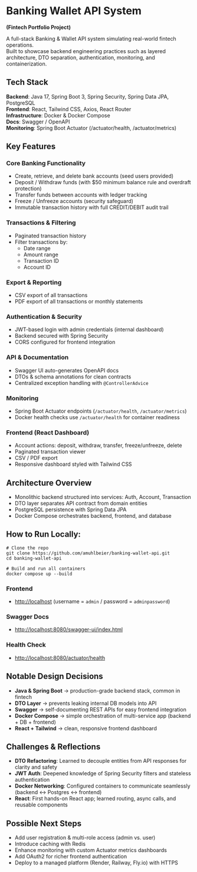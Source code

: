 # Banking Wallet API System
**(Fintech Portfolio Project)**

A full-stack Banking & Wallet API system simulating real-world fintech operations.  
Built to showcase backend engineering practices such as layered architecture, DTO separation, authentication, monitoring, and containerization.

## Tech Stack

**Backend**: Java 17, Spring Boot 3, Spring Security, Spring Data JPA, PostgreSQL  
**Frontend**: React, Tailwind CSS, Axios, React Router  
**Infrastructure**: Docker & Docker Compose  
**Docs**: Swagger / OpenAPI  
**Monitoring**: Spring Boot Actuator (/actuator/health, /actuator/metrics)  

## Key Features

### Core Banking Functionality
- Create, retrieve, and delete bank accounts (seed users provided)
- Deposit / Withdraw funds (with $50 minimum balance rule and overdraft protection)
- Transfer funds between accounts with ledger tracking
- Freeze / Unfreeze accounts (security safeguard)
- Immutable transaction history with full CREDIT/DEBIT audit trail

### Transactions & Filtering
- Paginated transaction history
- Filter transactions by:
    - Date range
    - Amount range
    - Transaction ID
    - Account ID

### Export & Reporting
- CSV export of all transactions
- PDF export of all transactions or monthly statements

### Authentication & Security
- JWT-based login with admin credentials (internal dashboard)
- Backend secured with Spring Security
- CORS configured for frontend integration

### API & Documentation
- Swagger UI auto-generates OpenAPI docs
- DTOs & schema annotations for clean contracts
- Centralized exception handling with `@ControllerAdvice`

### Monitoring
- Spring Boot Actuator endpoints (`/actuator/health`, `/actuator/metrics`)
- Docker health checks use `/actuator/health` for container readiness

### Frontend (React Dashboard)
- Account actions: deposit, withdraw, transfer, freeze/unfreeze, delete
- Paginated transaction viewer
- CSV / PDF export
- Responsive dashboard styled with Tailwind CSS  

## Architecture Overview

- Monolithic backend structured into services: Auth, Account, Transaction
- DTO layer separates API contract from domain entities
- PostgreSQL persistence with Spring Data JPA
- Docker Compose orchestrates backend, frontend, and database  

## How to Run Locally:

```
# Clone the repo
git clone https://github.com/amuhlbeier/banking-wallet-api.git
cd banking-wallet-api

# Build and run all containers
docker compose up --build
```

### Frontend
- [http://localhost](http://localhost)
  (username = `admin` / password = `adminpassword`)

### Swagger Docs
- [http://localhost:8080/swagger-ui/index.html](http://localhost:8080/swagger-ui/index.html)

### Health Check
- [http://localhost:8080/actuator/health](http://localhost:8080/actuator/health)

## Notable Design Decisions
- **Java & Spring Boot** → production-grade backend stack, common in fintech
- **DTO Layer** → prevents leaking internal DB models into API
- **Swagger** → self-documenting REST APIs for easy frontend integration
- **Docker Compose** → simple orchestration of multi-service app (backend + DB + frontend)
- **React + Tailwind** → clean, responsive frontend dashboard


## Challenges & Reflections
- **DTO Refactoring**: Learned to decouple entities from API responses for clarity and safety
- **JWT Auth**: Deepened knowledge of Spring Security filters and stateless authentication
- **Docker Networking**: Configured containers to communicate seamlessly (backend ↔ Postgres ↔ frontend)
- **React**: First hands-on React app; learned routing, async calls, and reusable components


## Possible Next Steps
- Add user registration & multi-role access (admin vs. user)
- Introduce caching with Redis
- Enhance monitoring with custom Actuator metrics dashboards
- Add OAuth2 for richer frontend authentication
- Deploy to a managed platform (Render, Railway, Fly.io) with HTTPS  